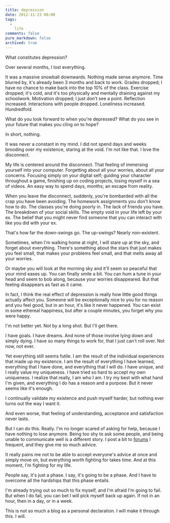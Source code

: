 ```yaml
---
title: depression
date: 2012-11-23 00:00
tags:
  -
    life
comments: false
pure_markdown: false
archived: true
---
```



<p>
  What constitutes depression?
</p>

<p>
  Over several months, I lost everything.
</p>

<p>
  It was a massive snowball downwards. Nothing made sense anymore. Time blurred by, it's already been 3 months and back to work. Grades dropped; I have no chance to make back into the top 10% of the class. Exercise dropped; it's cold, and it's too physically and mentally draining against my schoolwork. Motivation dropped; I just don't see a point. Reflection increased. Interactions with people dropped. Loneliness increased. Hundredfold.
</p>

<p>
  What do you look forward to when you're depressed? What do you see in your future that makes you cling on to hope?
</p>

<p>
  In short, nothing.
</p>

<p>
  It was never a constant in my mind. I did not spend days and weeks brooding over my existence, staring at the void. I'm not like that. I love the disconnect.
</p>

<p>
  My life is centered around the disconnect. That feeling of immersing yourself into your computer. Forgetting about all your worries, about all your concerns. Focusing simply on your digital self; guiding your character throughout a game, finishing up on coding projects, losing myself in a sea of videos. An easy way to spend days, months; an escape from reality.
</p>

<p>
  When you leave the disconnect, suddenly, you're bombarded with all the crap you have been avoiding. The homework assignments you don't know how to do. The classes you're doing poorly in. The lack of friends you have. The breakdown of your social skills. The empty void in your life left by your ex. The belief that you might never find someone that you can interact with like you did with your ex.
</p>

<p>
  That's how far the down-swings go. The up-swings? Nearly non-existent.
</p>

<p>
  Sometimes, when I'm walking home at night, I will stare up at the sky, and forget about everything. There's something about the stars that just makes you feel small, that makes your problems feel small, and that melts away all your worries.
</p>

<p>
  Or maybe you will look at the morning sky and it'll seem so peaceful that your mind eases up. You can finally smile a bit. You can hum a tune in your head and seem to bob along, because your worries disappeared. But that feeling disappears as fast as it came.
</p>

<p>
  In fact, I think the real effect of depression is really how little good things actually affect you. Someone will be exceptionally nice to you for no reason and you feel good, but in an hour, it's like it never happened. You can exist in some ethereal happiness, but after a couple minutes, you forget why you were happy.
</p>

<p>
  I'm not better yet. Not by a long shot. But I'll get there.
</p>

<p>
  I have goals. I have dreams. And none of those involve lying down and simply dying. I have so many things to work for, that I just can't roll over. Not now, not ever.
</p>

<p>
  Yet everything still seems futile. I am the result of the individual experiences that made up my existence. I am the result of everything I have learned, everything that I have done, and everything that I will do. I have unique, and I really value my uniqueness. I have tried so hard to accept my own uniqueness. I realize that really, I am who I am. I try my best with what hand I'm given, and everything I do has a reason and a purpose. But it never seems like it's enough.
</p>

<p>
  I continually validate my existence and push myself harder, but nothing ever turns out the way I want it.
</p>

<p>
  And even worse, that feeling of understanding, acceptance and satisfaction never lasts.
</p>

<p>
  But I can do this. Really. I'm no longer scared of asking for help, because I have nothing to lose anymore. Being too shy to ask some people, and being unable to communicate well is a different story. I post a bit to <a href="http://www.teamliquid.net/blogs/viewblog.php?topic_id=383710">forums</a> I frequent, and they give me so much advice.
</p>

<p>
  It really pains me not to be able to accept everyone's advice at once and simply move on, but everything worth fighting for takes time. And at this moment, I'm fighting for my life.
</p>

<p>
  People say, it's just a phase. I say, it's going to be a phase. And I have to overcome all the hardships that this phase entails.
</p>

<p>
  I'm already trying out so much to fix myself, and I'm afraid I'm going to fail. But when I do fail, you can bet I will pick myself back up again. If not in an hour, then in a day, or in a week.
</p>

<p>
  This is not so much a blog as a personal declaration. I will make it through this. I will.
</p>
